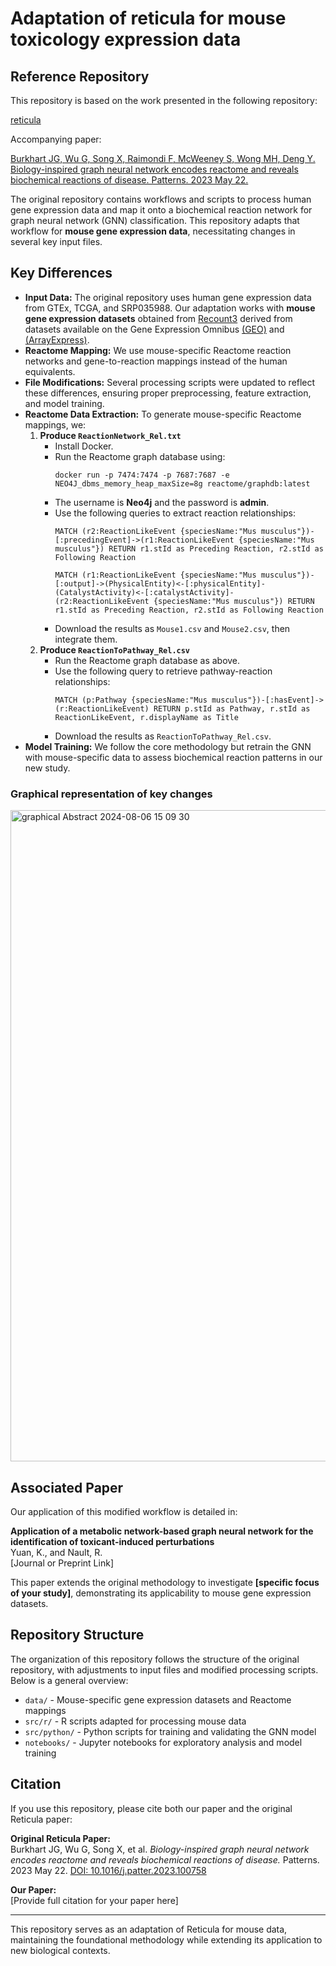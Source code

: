 # Adaptation of reticula for mouse toxicology expression data

## Reference Repository
This repository is based on the work presented in the following repository:

[reticula](https://zenodo.org/badge/latestdoi/212217385)

Accompanying paper:

[Burkhart JG, Wu G, Song X, Raimondi F, McWeeney S, Wong MH, Deng Y. Biology-inspired graph neural network encodes reactome and reveals biochemical reactions of disease. Patterns. 2023 May 22.](https://doi.org/10.1016/j.patter.2023.100758)

The original repository contains workflows and scripts to process human gene expression data and map it onto a biochemical reaction network for graph neural network (GNN) classification. This repository adapts that workflow for **mouse gene expression data**, necessitating changes in several key input files.

## Key Differences
- **Input Data:** The original repository uses human gene expression data from GTEx, TCGA, and SRP035988. Our adaptation works with **mouse gene expression datasets** obtained from [Recount3](https://rna.recount.bio/) derived from datasets available on the Gene Expression Omnibus [(GEO)](https://www.ncbi.nlm.nih.gov/geo/) and [(ArrayExpress)](https://www.ebi.ac.uk/biostudies/arrayexpress).
- **Reactome Mapping:** We use mouse-specific Reactome reaction networks and gene-to-reaction mappings instead of the human equivalents.
- **File Modifications:** Several processing scripts were updated to reflect these differences, ensuring proper preprocessing, feature extraction, and model training.
- **Reactome Data Extraction:** To generate mouse-specific Reactome mappings, we:
  1. **Produce `ReactionNetwork_Rel.txt`**
     - Install Docker.
     - Run the Reactome graph database using:
       ```
       docker run -p 7474:7474 -p 7687:7687 -e NEO4J_dbms_memory_heap_maxSize=8g reactome/graphdb:latest
       ```
     - The username is **Neo4j** and the password is **admin**.
     - Use the following queries to extract reaction relationships:
       ```
       MATCH (r2:ReactionLikeEvent {speciesName:"Mus musculus"})-[:precedingEvent]->(r1:ReactionLikeEvent {speciesName:"Mus musculus"}) RETURN r1.stId as Preceding Reaction, r2.stId as Following Reaction
       ```
       ```
       MATCH (r1:ReactionLikeEvent {speciesName:"Mus musculus"})-[:output]->(PhysicalEntity)<-[:physicalEntity]-(CatalystActivity)<-[:catalystActivity]-(r2:ReactionLikeEvent {speciesName:"Mus musculus"}) RETURN r1.stId as Preceding Reaction, r2.stId as Following Reaction
       ```
     - Download the results as `Mouse1.csv` and `Mouse2.csv`, then integrate them.
  2. **Produce `ReactionToPathway_Rel.csv`**
     - Run the Reactome graph database as above.
     - Use the following query to retrieve pathway-reaction relationships:
       ```
       MATCH (p:Pathway {speciesName:"Mus musculus"})-[:hasEvent]->(r:ReactionLikeEvent) RETURN p.stId as Pathway, r.stId as ReactionLikeEvent, r.displayName as Title
       ```
     - Download the results as `ReactionToPathway_Rel.csv`.
- **Model Training:** We follow the core methodology but retrain the GNN with mouse-specific data to assess biochemical reaction patterns in our new study.

### Graphical representation of key changes
<img width="1042" alt="graphical Abstract 2024-08-06 15 09 30" src="https://github.com/user-attachments/assets/dd950cfd-7304-443f-b419-2ab7ce7fc682">

## Associated Paper
Our application of this modified workflow is detailed in:

**Application of a metabolic network-based graph neural network for the identification of toxicant-induced perturbations**  
Yuan, K., and Nault, R.  
[Journal or Preprint Link]  

This paper extends the original methodology to investigate **[specific focus of your study]**, demonstrating its applicability to mouse gene expression datasets.

## Repository Structure
The organization of this repository follows the structure of the original repository, with adjustments to input files and modified processing scripts. Below is a general overview:

- `data/` - Mouse-specific gene expression datasets and Reactome mappings  
- `src/r/` - R scripts adapted for processing mouse data  
- `src/python/` - Python scripts for training and validating the GNN model  
- `notebooks/` - Jupyter notebooks for exploratory analysis and model training  

## Citation
If you use this repository, please cite both our paper and the original Reticula paper:

**Original Reticula Paper:**  
Burkhart JG, Wu G, Song X, et al. *Biology-inspired graph neural network encodes reactome and reveals biochemical reactions of disease.* Patterns. 2023 May 22. [DOI: 10.1016/j.patter.2023.100758](https://doi.org/10.1016/j.patter.2023.100758)  

**Our Paper:**  
[Provide full citation for your paper here]  

---
This repository serves as an adaptation of Reticula for mouse data, maintaining the foundational methodology while extending its application to new biological contexts.
